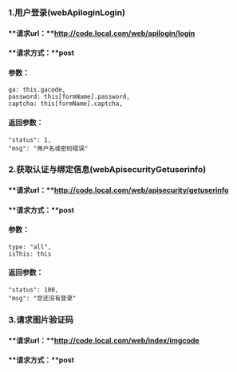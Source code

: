 ### 1.用户登录(webApiloginLogin)
#### **请求url：**http://code.local.com/web/apilogin/login
#### **请求方式：**post
#### **参数：**
    ga: this.gacode,
    password: this[formName].password,
    captcha: this[formName].captcha,
#### **返回参数：**
    "status": 1,
    "msg": "用户名或密码错误"

### 2.获取认证与绑定信息(webApisecurityGetuserinfo)
#### **请求url：**http://code.local.com/web/apisecurity/getuserinfo
#### **请求方式：**post
#### **参数：**
    type: "all",
    isThis: this
#### **返回参数：**
    "status": 100,
    "msg": "您还没有登录"


### 3.请求图片验证码
#### **请求url：**http://code.local.com/web/index/imgcode
#### **请求方式：**post